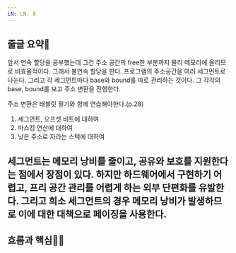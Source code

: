 ```yaml
---
LN: LN. 8
---
```

## 줄글 요약📰
앞서 연속 할당을 공부했는데 그건 주소 공간의 free한 부분까지 물리 메모리에 올리므로 비효율적이다. 그래서 불연속 할당을 한다. 프로그램의 주소공간을 여러 세그먼트로 나눈다. 그리고 각 세그먼트마다 base와 bound를 따로 관리하는 것이다. 그 각각의 base, bound를 보고 주소 변환을 진행한다.
  
주소 변환은 태블릿 필기와 함께 연습해야한다.(p.28)
1. 세그먼트, 오프셋 비트에 대하여
2. 마스킹 연산에 대하여
3. 낮은 주소로 자라는 스택에 대하여
  
세그먼트는 메모리 낭비를 줄이고, 공유와 보호를 지원한다는 점에서 장점이 있다. 하지만 하드웨어에서 구현하기 어렵고, 프리 공간 관리를 어렵게 하는 외부 단편화를 유발한다. 그리고 희소 세그먼트의 경우 메모리 낭비가 발생하므로 이에 대한 대책으로 페이징을 사용한다.
---
## 흐름과 핵심🫵🏻